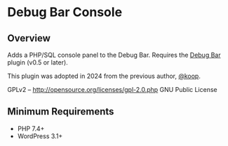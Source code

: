 # Debug Bar Console

## Overview

Adds a PHP/SQL console panel to the Debug Bar. Requires the [Debug Bar](https://wordpress.org/plugins/debug-bar/) plugin (v0.5 or later).

This plugin was adopted in 2024 from the previous author, [@koop](https://github.com/koop).

GPLv2 – http://opensource.org/licenses/gpl-2.0.php GNU Public License

## Minimum Requirements
- PHP 7.4+
- WordPress 3.1+
